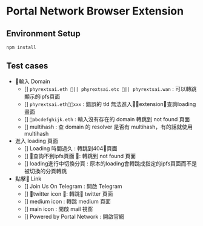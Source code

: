 # Portal Network Browser Extension

## Environment Setup
```
npm install
```
## Test cases

- 輸入 Domain
    - [] `phyrextsai.eth || phyrextsai.etc || phyrextsai.wan` : 可以轉跳顯示的ipfs頁面
    - [] `phyrextsai.ethxxx` : 錯誤的 tld 無法進入extension查詢loading畫面
    - [] `abcdefghijk.eth` : 輸入沒有存在的 domain 轉跳到 not found 頁面
    - [] multihash : 查 domain 的 resolver 是否有 multihash，有的話就使用 multihash
- 進入 loading 頁面
    - [] Loading 時間過久 : 轉跳到404頁面
    - [] 查詢不到ipfs頁面 : 轉跳到 not found 頁面
    - [] loading進行中切換分頁 : 原本的loading會轉跳成指定的ipfs頁面而不是被切換的分頁轉跳
- 點擊 Link
    - [] Join Us On Telegram : 開啟 Telegram
    - [] twitter icon : 轉跳 twitter 頁面
    - [] medium icon : 轉跳 medium 頁面
    - [] main icon : 開啟 mail 視窗
    - [] Powered by Portal Network : 開啟官網